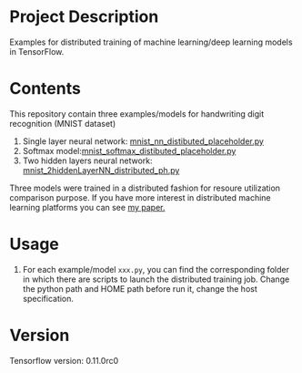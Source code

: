 # Project Description
Examples for distributed training of machine learning/deep learning models in TensorFlow.  

# Contents
This repository contain three examples/models for handwriting digit recognition (MNIST dataset)
1. Single layer neural network: [mnist_nn_distibuted_placeholder.py](https://github.com/kzhang28/tensorflow_example/blob/master/mnist_nn_distibuted_placeholder.py)
2. Softmax model:[mnist_softmax_distibuted_placeholder.py](https://github.com/kzhang28/tensorflow_example/blob/master/mnist_softmax_distibuted_placeholder.py)
3. Two hidden layers neural network: [mnist_2hiddenLayerNN_distributed_ph.py](https://github.com/kzhang28/tensorflow_example/blob/master/mnist_2hiddenLayerNN_distributed_ph.py)

Three models were trained in a distributed fashion for resoure utilization comparison purpose. If you have more interest in distributed machine learning platforms you can see [my paper.](http://www.eden.rutgers.edu/~kz181/ICCCN.pdf)
# Usage
1. For each example/model `xxx.py`,
you can find the corresponding folder 
in which there are scripts to launch the distributed training job. Change the python path and HOME path before run it, change the host specification.

# Version
Tensorflow version: 0.11.0rc0

